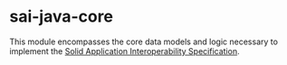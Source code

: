 # sai-java-core

This module encompasses the core data models and logic necessary to implement the 
[Solid Application Interoperability Specification](https://solid.github.io/data-interoperability-panel/specification/).